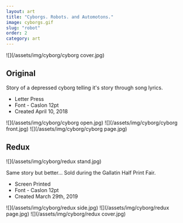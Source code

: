 ```yaml
---
layout: art
title: "Cyborgs. Robots. and Automotons."
image: cyborgs.gif
slug: "robot"
order: 2
category: art
---
```


![](/assets/img/cyborg/cyborg cover.jpg)

## Original
Story of a depressed cyborg telling it's story through song lyrics.

- Letter Press
- Font - Caslon 12pt
- Created April 10, 2018


![](/assets/img/cyborg/cyborg open.jpg)
![](/assets/img/cyborg/cyborg front.jpg)
![](/assets/img/cyborg/cyborg page.jpg)

## Redux

![](/assets/img/cyborg/redux stand.jpg)

Same story but better...
Sold during the Gallatin Half Print Fair.

- Screen Printed
- Font - Caslon 12pt
- Created March 29th, 2019




![](/assets/img/cyborg/redux side.jpg)
![](/assets/img/cyborg/redux page.jpg)
![](/assets/img/cyborg/redux cover.jpg)
